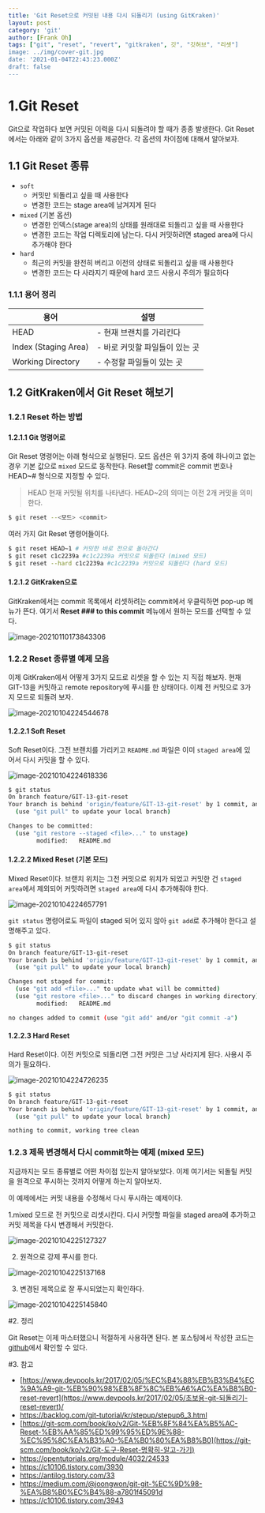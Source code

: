 ```yaml
---
title: 'Git Reset으로 커밋된 내용 다시 되돌리기 (using GitKraken)'
layout: post
category: 'git'
author: [Frank Oh]
tags: ["git", "reset", "revert", "gitkraken", 깃", "깃허브", "리셋"]
image: ../img/cover-git.jpg
date: '2021-01-04T22:43:23.000Z'
draft: false
---
```


# 1.Git Reset

Git으로 작업하다 보면 커밋된 이력을 다시 되돌려야 할 때가 종종 발생한다. Git Reset에서는 아래와 같이 3가지 옵션을 제공한다. 각 옵션의 차이점에 대해서 알아보자. 

## 1.1 Git Reset 종류

- `soft`
  - 커밋만 되돌리고 싶을 때 사용한다
  - 변경한 코드는 stage area에 남겨지게 된다
- `mixed` (기본 옵션)
  - 변경한 인덱스(stage area)의 상태를 원래대로 되돌리고 싶을 때 사용한다
  - 변경한 코드는 작업 디렉토리에 남는다. 다시 커밋하려면 staged area에 다시 추가해야 한다
- `hard`
  - 최근의 커밋을 완전히 버리고 이전의 상태로 되돌리고 싶을 때 사용한다
  - 변경한 코드는 다 사라지기 때문에 hard 코드 사용시 주의가 필요하다

### 1.1.1 용어 정리

| 용어                 | 설명                           |
| -------------------- | ------------------------------ |
| HEAD                 | - 현재 브랜치를 가리킨다       |
| Index (Staging Area) | - 바로 커밋할 파일들이 있는 곳 |
| Working Directory    | - 수정할 파일들이 있는 곳      |



## 1.2 GitKraken에서 Git Reset 해보기

### 1.2.1 Reset 하는 방법

#### 1.2.1.1 Git 명령어로

Git Reset 명령어는 아래 형식으로 실행된다. 모드 옵션은 위 3가지 중에 하나이고 없는 경우 기본 값으로 `mixed` 모드로 동작한다. Reset할 commit은 commit 번호나 HEAD~# 형식으로 지정할 수 있다. 

> HEAD 현재 커밋될 위치를 나타낸다. HEAD~2의 의미는 이전 2개 커밋을 의미한다. 

```bash
$ git reset --<모드> <commit>
```

여러 가지 Git Reset 명령어들이다. 

```bash
$ git reset HEAD~1 # 커밋한 바로 전으로 돌아간다
$ git reset c1c2239a #c1c2239a 커밋으로 되돌린다 (mixed 모드)
$ git reset --hard c1c2239a #c1c2239a 커밋으로 되돌린다 (hard 모드)
```



#### 1.2.1.2 GitKraken으로 

GitKraken에서는 commit 목록에서 리셋하려는 commit에서 우클릭하면 pop-up 메뉴가 뜬다. 여기서 **Reset ### to this commit** 메뉴에서 원하는 모드를 선택할 수 있다. 

![image-20210110173843306](images/Git-Reset/image-20210110173843306.png)



### 1.2.2 Reset 종류별 예제 모음

이제 GitKraken에서 어떻게 3가지 모드로 리셋을 할 수 있는 지 직접 해보자. 현재 GIT-13을 커밋하고 remote repository에 푸시를 한 상태이다. 이제 전 커밋으로 3가지 모드로 되돌려 보자. 

![image-20210104224544678](images/Git-Reset/image-20210104224544678.png)

#### 1.2.2.1 Soft Reset

Soft Reset이다. 그전 브랜치를 가리키고 `README.md` 파일은 이미 `staged area`에 있어서 다시 커밋을 할 수 있다. 

![image-20210104224618336](images/Git-Reset/image-20210104224618336.png)

```bash
$ git status
On branch feature/GIT-13-git-reset
Your branch is behind 'origin/feature/GIT-13-git-reset' by 1 commit, and can be fast-forwarded.
  (use "git pull" to update your local branch)

Changes to be committed:
  (use "git restore --staged <file>..." to unstage)
        modified:   README.md
```

#### 1.2.2.2 Mixed Reset (기본 모드)

Mixed Reset이다. 브랜치 위치는 그전 커밋으로 위치가 되었고 커밋한 건 `staged area`에서 제외되어 커밋하려면 `staged area`에 다시 추가해줘야 한다. 

![image-20210104224657791](images/Git-Reset/image-20210104224657791.png)

`git status` 명령어로도 파일이 staged 되어 있지 않아 `git add`로 추가해야 한다고 설명해주고 있다. 

```bash
$ git status
On branch feature/GIT-13-git-reset
Your branch is behind 'origin/feature/GIT-13-git-reset' by 1 commit, and can be fast-forwarded.
  (use "git pull" to update your local branch)

Changes not staged for commit:
  (use "git add <file>..." to update what will be committed)
  (use "git restore <file>..." to discard changes in working directory)
        modified:   README.md

no changes added to commit (use "git add" and/or "git commit -a")

```

#### 1.2.2.3 Hard Reset

Hard Reset이다. 이전 커밋으로 되돌리면 그전 커밋은 그냥 사라지게 된다. 사용시 주의가 필요하다. 

![image-20210104224726235](images/Git-Reset/image-20210104224726235.png)

```bash
$ git status
On branch feature/GIT-13-git-reset
Your branch is behind 'origin/feature/GIT-13-git-reset' by 1 commit, and can be fast-forwarded.
  (use "git pull" to update your local branch)

nothing to commit, working tree clean
```



### 1.2.3 제목 변경해서 다시 commit하는 예제 (mixed 모드)

지금까지는 모드 종류별로 어떤 차이점 있는지 알아보았다. 이제 여기서는 되돌릴 커밋을 원격으로 푸시하는 것까지 어떻게 하는지 알아보자. 

이 예제에서는 커밋 내용을 수정해서 다시 푸시하는 예제이다. 

1.mixed 모드로 전 커밋으로 리셋시킨다. 다시 커밋할 파일을 staged area에 추가하고 커밋 제목을 다시 변경해서 커밋한다. 

![image-20210104225127327](images/Git-Reset/image-20210104225127327.png)

2. 원격으로 강제 푸시를 한다. 

![image-20210104225137168](images/Git-Reset/image-20210104225137168.png)

3. 변경된 제목으로 잘 푸시되었는지 확인하다. 

![image-20210104225145840](images/Git-Reset/image-20210104225145840.png)

#2. 정리

Git Reset는 이제 마스터했으니 적절하게 사용하면 된다. 본 포스팅에서 작성한 코드는 [github](https://github.com/kenshin579/tutorials-git)에서 확인할 수 있다.

#3.  참고

- [https://www.devpools.kr/2017/02/05/%EC%B4%88%EB%B3%B4%EC%9A%A9-git-%EB%90%98%EB%8F%8C%EB%A6%AC%EA%B8%B0-reset-revert](https://www.devpools.kr/2017/02/05/초보용-git-되돌리기-reset-revert)/
- https://backlog.com/git-tutorial/kr/stepup/stepup6_3.html
- [https://git-scm.com/book/ko/v2/Git-%EB%8F%84%EA%B5%AC-Reset-%EB%AA%85%ED%99%95%ED%9E%88-%EC%95%8C%EA%B3%A0-%EA%B0%80%EA%B8%B0](https://git-scm.com/book/ko/v2/Git-도구-Reset-명확히-알고-가기)
- https://opentutorials.org/module/4032/24533
- https://c10106.tistory.com/3930
- https://antilog.tistory.com/33
- https://medium.com/@joongwon/git-git-%EC%9D%98-%EA%B8%B0%EC%B4%88-a7801f45091d
- https://c10106.tistory.com/3943

